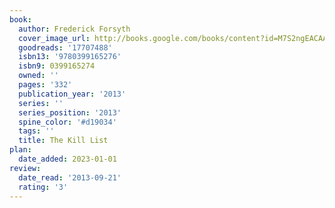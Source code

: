 ```yaml
---
book:
  author: Frederick Forsyth
  cover_image_url: http://books.google.com/books/content?id=M7S2ngEACAAJ&printsec=frontcover&img=1&zoom=1&source=gbs_api
  goodreads: '17707488'
  isbn13: '9780399165276'
  isbn9: 0399165274
  owned: ''
  pages: '332'
  publication_year: '2013'
  series: ''
  series_position: '2013'
  spine_color: '#d19034'
  tags: ''
  title: The Kill List
plan:
  date_added: 2023-01-01
review:
  date_read: '2013-09-21'
  rating: '3'
---
```

